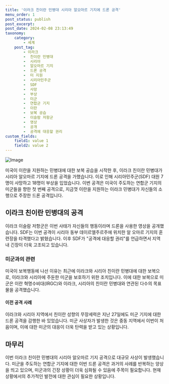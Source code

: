 ```yaml
---
title: '이라크 친이란 민병대 시리아 알오마르 기지에 드론 공격'
menu_order: 1
post_status: publish
post_excerpt: 
post_date: 2024-02-08 23:13:49
taxonomy:
    category:
        - 세계
    post_tag:
        - 이라크
        -  친이란 민병대
        -  시리아
        -  알오마르 기지
        -  드론 공격
        -  미 지원
        -  시리아민주군
        -  SDF
        -  사망
        -  부상
        -  미군
        -  연합군 기지
        -  이란
        -  보복 공습
        -  이슬람 저항군
        -  영상
        -  공개
        -  공격에 대응할 권리
custom_fields:
    field1: value 1
    field2: value 2
---
```


![Image](https://imgnews.pstatic.net/image/123/2024/02/06/0002326948_001_20240206054701203.jpg?type=w647)

미국이 이란을 지원하는 민병대에 대한 보복 공습을 시작한 후, 이라크 친이란 민병대가 시리아 알오마르 기지에 드론 공격을 가했습니다. 이로 인해 시리아민주군(SDF) 대원 7명이 사망하고 18명이 부상을 입었습니다. 이번 공격은 미국이 주도하는 연합군 기지의 미군들을 향한 첫 번째 공격으로, 지금껏 이란을 지원하는 이라크 민병대가 자신들의 소행으로 주장한 드론 공격입니다.
## 이라크 친이란 민병대의 공격
이라크 이슬람 저항군은 이번 사태가 자신들의 행동이라며 드론을 사용한 영상을 공개했습니다. SDF는 이번 공격이 시리아 동부 데이르엘주르주에 위치한 알 오마르 기지의 훈련장을 타격했다고 밝혔습니다. 이후 SDF가 "공격에 대응할 권리"를 언급하면서 지역 내 긴장이 더욱 고조되고 있습니다.
### 미군과의 관련
미국이 보복행동에 나선 이유는 최근에 이라크와 시리아 친이란 민병대에 대한 보복으로, 이라크와 시리아에 주둔한 미군을 보호하기 위한 조치입니다. 이에 대한 보복으로 미군은 이란 혁명수비대(IRGC)와 이라크, 시리아의 친이란 민병대와 연관된 다수의 목표물을 공격했습니다.
#### 이전 공격 사례
이라크와 시리아 지역에서 친이란 성향의 무장세력은 지난 27일에도 미군 기지에 대한 드론 공격을 감행한 바 있었습니다. 미군 사상자가 발생한 것은 중동 지역에서 이번이 처음이며, 이에 대한 미군의 대응이 더욱 탄력을 받고 있는 상황입니다.
## 마무리
이번 이라크 친이란 민병대의 시리아 알오마르 기지 공격으로 대규모 사상이 발생했습니다. 미군을 주도하는 연합군 기지에 대한 이번 드론 공격은 과거의 사례를 반복하는 양상을 띄고 있으며, 미군과의 긴장 상황이 더욱 심화될 수 있음에 주목이 필요합니다. 현재 상황에서의 추가적인 발전에 대한 관심이 필요한 상황입니다.
